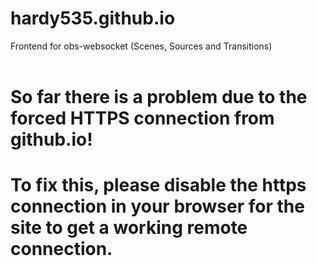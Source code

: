 # hardy535.github.io
Frontend for obs-websocket (Scenes, Sources and Transitions)<br/><br/>
# So far there is a problem due to the forced HTTPS connection from github.io!<br/>
# To fix this, please disable the https connection in your browser for the site to get a working remote connection.
